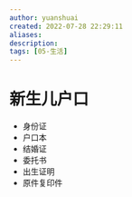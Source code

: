 ```yaml
---
author: yuanshuai
created: 2022-07-28 22:29:11
aliases: 
description:
tags: [05-生活]
---
```



# 新生儿户口

- 身份证
- 户口本
- 结婚证
- 委托书
- 出生证明
- 原件复印件
